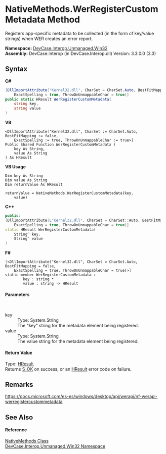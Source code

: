 # NativeMethods.WerRegisterCustomMetadata Method 
 

Registers app-specific metadata to be collected (in the form of key/value strings) when WER creates an error report.

**Namespace:**&nbsp;<a href="N_DevCase_Interop_Unmanaged_Win32">DevCase.Interop.Unmanaged.Win32</a><br />**Assembly:**&nbsp;DevCase.Interop (in DevCase.Interop.dll) Version: 3.3.0.0 (3.3)

## Syntax

**C#**<br />
``` C#
[DllImportAttribute("Kernel32.dll", CharSet = CharSet.Auto, BestFitMapping = false, 
	ExactSpelling = true, ThrowOnUnmappableChar = true)]
public static HResult WerRegisterCustomMetadata(
	string key,
	string value
)
```

**VB**<br />
``` VB
<DllImportAttribute("Kernel32.dll", CharSet := CharSet.Auto, BestFitMapping := false, 
	ExactSpelling := true, ThrowOnUnmappableChar := true>]
Public Shared Function WerRegisterCustomMetadata ( 
	key As String,
	value As String
) As HResult
```

**VB Usage**<br />
``` VB Usage
Dim key As String
Dim value As String
Dim returnValue As HResult

returnValue = NativeMethods.WerRegisterCustomMetadata(key, 
	value)
```

**C++**<br />
``` C++
public:
[DllImportAttribute(L"Kernel32.dll", CharSet = CharSet::Auto, BestFitMapping = false, 
	ExactSpelling = true, ThrowOnUnmappableChar = true)]
static HResult WerRegisterCustomMetadata(
	String^ key, 
	String^ value
)
```

**F#**<br />
``` F#
[<DllImportAttribute("Kernel32.dll", CharSet = CharSet.Auto, BestFitMapping = false, 
	ExactSpelling = true, ThrowOnUnmappableChar = true)>]
static member WerRegisterCustomMetadata : 
        key : string * 
        value : string -> HResult 

```


#### Parameters
&nbsp;<dl><dt>key</dt><dd>Type: System.String<br />The "key" string for the metadata element being registered.</dd><dt>value</dt><dd>Type: System.String<br />The value string for the metadata element being registered.</dd></dl>

#### Return Value
Type: <a href="T_DevCase_Interop_Unmanaged_Win32_Enums_HResult">HResult</a><br />Returns <a href="T_DevCase_Interop_Unmanaged_Win32_Enums_HResult">S_OK</a> on success, or an <a href="T_DevCase_Interop_Unmanaged_Win32_Enums_HResult">HResult</a> error code on failure.

## Remarks
<a href="https://docs.microsoft.com/es-es/windows/desktop/api/werapi/nf-werapi-werregistercustommetadata" target="_blank">https://docs.microsoft.com/es-es/windows/desktop/api/werapi/nf-werapi-werregistercustommetadata</a>

## See Also


#### Reference
<a href="T_DevCase_Interop_Unmanaged_Win32_NativeMethods">NativeMethods Class</a><br /><a href="N_DevCase_Interop_Unmanaged_Win32">DevCase.Interop.Unmanaged.Win32 Namespace</a><br />